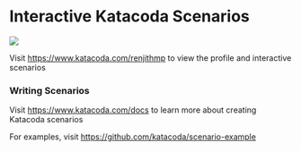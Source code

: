# Interactive Katacoda Scenarios

[![](http://shields.katacoda.com/katacoda/renjithmp/count.svg)](https://www.katacoda.com/renjithmp "Get your profile on Katacoda.com")

Visit https://www.katacoda.com/renjithmp to view the profile and interactive scenarios

### Writing Scenarios
Visit https://www.katacoda.com/docs to learn more about creating Katacoda scenarios

For examples, visit https://github.com/katacoda/scenario-example
